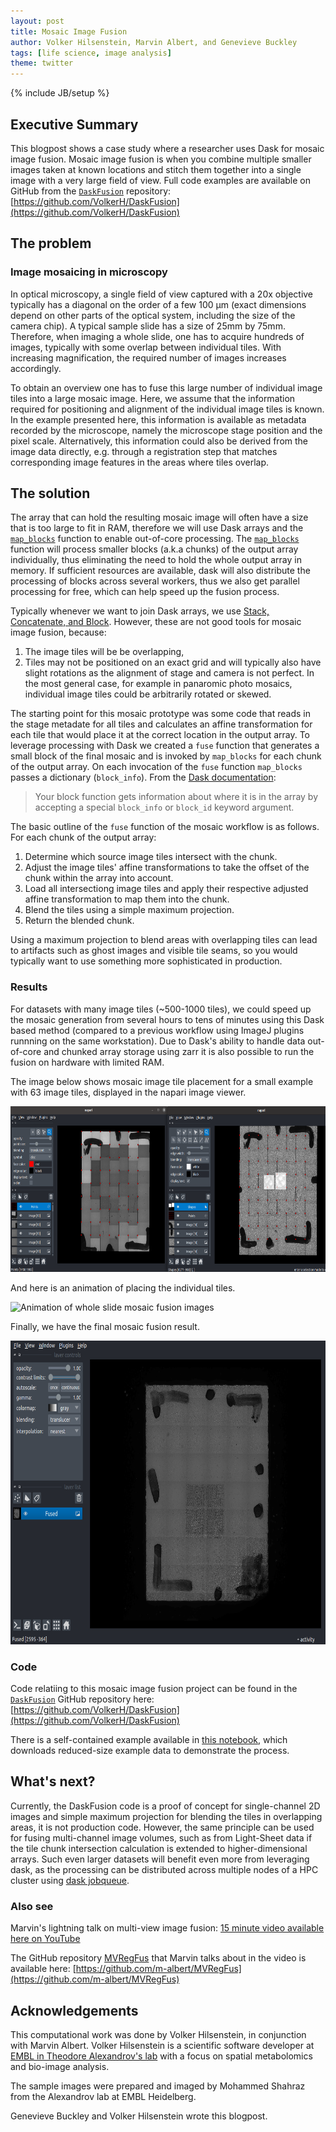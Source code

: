 ```yaml
---
layout: post
title: Mosaic Image Fusion
author: Volker Hilsenstein, Marvin Albert, and Genevieve Buckley
tags: [life science, image analysis]
theme: twitter
---
```

{% include JB/setup %}

## Executive Summary

This blogpost shows a case study where a researcher uses Dask for mosaic image fusion.
Mosaic image fusion is when you combine multiple smaller images taken at known locations and stitch them together into a single image with a very large field of view. Full code examples are available on GitHub from the [`DaskFusion`](https://github.com/VolkerH/DaskFusion) repository: 
[https://github.com/VolkerH/DaskFusion](https://github.com/VolkerH/DaskFusion)

## The problem

### Image mosaicing in microscopy

In optical microscopy, a single field of view captured with a 20x objective typically
has a diagonal on the order of a few 100 μm (exact dimensions depend on other
parts of the optical system, including the size of the camera chip). A typical 
sample slide has a size of 25mm by 75mm. 
Therefore, when imaging a whole slide, one has to acquire hundreds of images, typically
with some overlap between individual tiles. With increasing magnification,
the required number of images increases accordingly. 

To obtain an overview one has to fuse this large number of individual
image tiles into a large mosaic image. Here, we assume that the information required for 
positioning and alignment of the individual image tiles is known. In the example presented here,
this information is available as metadata recorded by the microscope, namely the microscope stage
position and the pixel scale. Alternatively, this
information could also be derived from the image data directly, e.g. through a
registration step that matches corresponding image features in the areas where tiles overlap.

## The solution

The array that can hold the resulting mosaic image will often have a size that is too large 
to fit in RAM, therefore we will use Dask arrays and the [`map_blocks`](https://docs.dask.org/en/latest/generated/dask.array.map_blocks.html) function to enable 
out-of-core processing. The [`map_blocks`](https://docs.dask.org/en/latest/generated/dask.array.map_blocks.html) 
function will process smaller blocks (a.k.a chunks) of the output array individually, thus eliminating the need to
hold the whole output array in memory. If sufficient resources are available, dask will also distribute the processing of blocks across several workers,
thus we also get parallel processing for free, which can help speed up the fusion process.


Typically whenever we want to join Dask arrays, we use [Stack, Concatenate, and Block](https://docs.dask.org/en/latest/array-stack.html). However, these are not good tools for mosaic image fusion, because:

1. The image tiles will be be overlapping,
2. Tiles may not be positioned on an exact grid and will typically also have slight rotations as the alignment of stage and camera is not perfect. In the most general case, for example in panaromic photo mosaics,
individual image tiles could be arbitrarily rotated or skewed.

The starting point for this mosaic prototype was some code that reads in the stage metadate for all tiles and calculates an affine transformation for each tile that would place it at the correct location
in the output array. 
To leverage processing with Dask we created a `fuse` function that generates a small block of the final mosaic and is invoked by `map_blocks` for each chunk of the output array. 
On each invocation of the `fuse` function  `map_blocks` passes a dictionary (`block_info`).  From the [Dask documentation](https://docs.dask.org/en/latest/generated/dask.array.map_blocks.html?highlight=block_info#dask.array.map_blocks):
> Your block function gets information about where it is in the array by accepting a special `block_info` or `block_id` keyword argument.


The basic outline of the `fuse` function of the mosaic workflow is as follows.
For each chunk of the output array:
1. Determine which source image tiles intersect with the chunk.
2. Adjust the image tiles' affine transformations to take the offset of the chunk within the array into account.
3. Load all intersectiong image tiles and apply their respective adjusted affine transformation to map them into the chunk.
4. Blend the tiles using a simple maximum projection.
5. Return the blended chunk.

Using a maximum projection to blend areas with overlapping tiles can lead to artifacts such as ghost images and visible tile
seams, so you would typically want to use something more sophisticated in production. 

### Results

For datasets with many image tiles (~500-1000 tiles), we could speed up the mosaic generation from several hours to tens of minutes using this Dask based method 
(compared to a previous workflow using ImageJ plugins runnning on the same workstation).
Due to Dask's ability to handle data out-of-core and chunked array storage using zarr it is also possible to run the 
fusion on hardware with limited RAM.

The image below shows mosaic image tile placement for a small example with 63 image tiles, displayed in the napari image viewer.

<img src="/images/mosaic-fusion/NapariMosaics.png" alt="Mosaic fusion images in the napari image viewer" width="700" height="265">

And here is an animation of placing the individual tiles.

<img src="/images/mosaic-fusion/Lama_whole_slide.gif" alt="Animation of whole slide mosaic fusion images" width="700" height="361">

Finally, we have the final mosaic fusion result.

<img src="/images/mosaic-fusion/final-mosaic-fusion-result.png" alt="Final mosaic fusion result" width="700" height="486">

### Code

Code relatiing to this mosaic image fusion project can be found in the [`DaskFusion`](https://github.com/VolkerH/DaskFusion) GitHub repository here: 
[https://github.com/VolkerH/DaskFusion](https://github.com/VolkerH/DaskFusion)

There is a self-contained example available in [this notebook](https://github.com/VolkerH/DaskFusion/blob/main/DaskFusion_Example.ipynb), which downloads reduced-size example data to demonstrate the process.

## What's next?

Currently, the DaskFusion code is a proof of concept for single-channel 2D images and simple maximum projection for blending the tiles in overlapping areas, it is not production code.
However, the same principle can be used for fusing multi-channel image volumes,
such as from Light-Sheet data if the tile chunk intersection calculation is extended to higher-dimensional arrays.
Such even larger datasets will benefit even more from leveraging dask,
as the processing can be distributed across multiple nodes of a HPC cluster using [dask jobqueue](http://jobqueue.dask.org/en/latest/).

### Also see

Marvin's lightning talk on multi-view image fusion: 
[15 minute video available here on YouTube](https://www.youtube.com/watch?v=YIblUvonMvo&list=PLJ0vO2F_f6OBAY6hjRHM_mIQ9yh32mWr0&index=10)

The GitHub repository [MVRegFus](https://github.com/m-albert/MVRegFus) that Marvin talks about in the video is available here: 
[https://github.com/m-albert/MVRegFus](https://github.com/m-albert/MVRegFus)

## Acknowledgements

This computational work was done by Volker Hilsenstein, in conjunction with Marvin Albert.
Volker Hilsenstein is a scientific software developer at [EMBL in Theodore Alexandrov's lab](https://www.embl.org/groups/alexandrov/) with a focus on spatial metabolomics and bio-image analysis.

The sample images were prepared and imaged by Mohammed Shahraz from the Alexandrov lab at EMBL Heidelberg.

Genevieve Buckley and Volker Hilsenstein wrote this blogpost.
